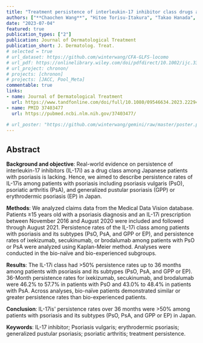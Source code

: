 ```yaml
---
title: "Treatment persistence of interleukin-17 inhibitor class drugs among patients with psoriasis in Japan: a retrospective database study"
authors: ["**Chaochen Wang**", "Hitoe Torisu-Itakura", "Takao Hanada", "Takashi Matsuo", "Zhihong Cai", "Satoshi Osaga", "Toshihiko Aranishi"]
date: "2023-07-04"
featured: true
publication_types: ["2"]
publication: Journal of Dermatological Treatment
publication_short: J. Dermatolog. Treat.
# selected = true
# url_dataset: https://github.com/winterwang/CFA-GLFS-locomo
# url_pdf: https://onlinelibrary.wiley.com/doi/pdfdirect/10.1002/ijc.33248?download=true
# url_project: chronon/
# projects: [chronon]
# projects: [JACC, Pool_Meta]
commentable: true
links:
- name: Journal of Dermatological Treatment
  url: https://www.tandfonline.com/doi/full/10.1080/09546634.2023.2229465
- name: PMID 37403477
  url: https://pubmed.ncbi.nlm.nih.gov/37403477/
  
# url_poster: "https://github.com/winterwang/gemini/raw/master/poster.pdf"
---
```



## Abstract

**Background and objective**: Real-world evidence on persistence of interleukin-17 inhibitors (IL-17i) as a drug class among Japanese patients with psoriasis is lacking. Hence, we aimed to describe persistence rates of IL-17is among patients with psoriasis including psoriasis vulgaris (PsO), psoriatic arthritis (PsA), and generalized pustular psoriasis (GPP) or erythrodermic psoriasis (EP) in Japan.

**Methods**: We analyzed claims data from the Medical Data Vision database. Patients ≥15 years old with a psoriasis diagnosis and an IL-17i prescription between November 2016 and August 2020 were included and followed through August 2021. Persistence rates of the IL-17i class among patients with psoriasis and its subtypes (PsO, PsA, and GPP or EP), and persistence rates of ixekizumab, secukinumab, or brodalumab among patients with PsO or PsA were analyzed using Kaplan-Meier method. Analyses were conducted in the bio-naïve and bio-experienced subgroups.

**Results**: The IL-17i class had >50% persistence rates up to 36 months among patients with psoriasis and its subtypes (PsO, PsA, and GPP or EP). 36-Month persistence rates for ixekizumab, secukinumab, and brodalumab were 46.2% to 57.7% in patients with PsO and 43.0% to 48.4% in patients with PsA. Across analyses, bio-naïve patients demonstrated similar or greater persistence rates than bio-experienced patients.

**Conclusion**: IL-17is' persistence rates over 36 months were >50% among patients with psoriasis and its subtypes (PsO, PsA, and GPP or EP) in Japan.

**Keywords**: IL-17 inhibitor; Psoriasis vulgaris; erythrodermic psoriasis; generalized pustular psoriasis; psoriatic arthritis; treatment persistence.

